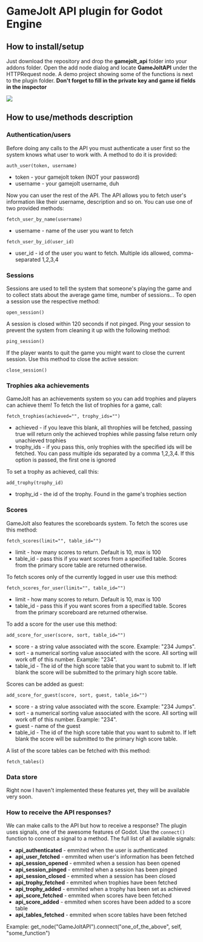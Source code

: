 # GameJolt API plugin for Godot Engine
## How to install/setup
Just download the repository and drop the **gamejolt_api** folder into your addons folder. Open the add node dialog and locate **GameJoltAPI** under the HTTPRequest node. A demo project showing some of the functions is next to the plugin folder. **Don't forget to fill in the private key and game id fields in the inspector**

![](http://imgur.com/od3ukvp.png!)

## How to use/methods description
### Authentication/users
Before doing any calls to the API you must authenticate a user first so the system knows what user to work with.
A method to do it is provided:

`auth_user(token, username)`
* token - your gamejolt token (NOT your password)
* username - your gamejolt username, duh

Now you can user the rest of the API. The API allows you to fetch user's information like their username, description and so on. You can use one of two provided methods:

`fetch_user_by_name(username)`
* username - name of the user you want to fetch

`fetch_user_by_id(user_id)`
* user_id - id of the user you want to fetch. Multiple ids allowed, comma-separated 1,2,3,4

### Sessions
Sessions are used to tell the system that someone's playing the game and to collect stats about the average game time, number of sessions... To open a session use the respective method:

`open_session()`

A session is closed within 120 seconds if not pinged. Ping your session to prevent the system from cleaning it up with the following method:

`ping_session()`

If the player wants to quit the game you might want to close the current session. Use this method to close the active session:

`close_session()`

### Trophies aka achievements

GameJolt has an achievements system so you can add trophies and players can achieve them! To fetch the list of trophies for a game, call:

`fetch_trophies(achieved="", trophy_ids="")`
* achieved - if you leave this blank, all throphies will be fetched, passing true will return only the achieved trophies while passing false return only unachieved trophies
* trophy_ids - if you pass this, only trophies with the specified ids will be fetched. You can pass multiple ids separated by a comma 1,2,3,4. If this option is passed, the first one is ignored

To set a trophy as achieved, call this:

`add_trophy(trophy_id)`
* trophy_id - the id of the trophy. Found in the game's trophies section

### Scores

GameJolt also features the scoreboards system. To fetch the scores use this method:

`fetch_scores(limit="", table_id="")`
* limit - how many scores to return. Default is 10, max is 100
* table_id - pass this if you want scores from a specified table. Scores from the primary score table are returned otherwise.

To fetch scores only of the currently logged in user use this method:

`fetch_scores_for_user(limit="", table_id="")`
* limit - how many scores to return. Default is 10, max is 100
* table_id - pass this if you want scores from a specified table. Scores from the primary scoreboard are returned otherwise.

To add a score for the user use this method:

`add_score_for_user(score, sort, table_id="")`
* score - a string value associated with the score. Example: "234 Jumps".
* sort - a numerical sorting value associated with the score. All sorting will work off of this number. Example: "234". 
* table_id - The id of the high score table that you want to submit to. If left blank the score will be submitted to the primary high score table.

Scores can be added as guest:

`add_score_for_guest(score, sort, guest, table_id="")`
* score - a string value associated with the score. Example: "234 Jumps".
* sort - a numerical sorting value associated with the score. All sorting will work off of this number. Example: "234".
* guest - name of the guest
* table_id - The id of the high score table that you want to submit to. If left blank the score will be submitted to the primary high score table.

A list of the score tables can be fetched with this method:

`fetch_tables()`

### Data store

Right now I haven't implemented these features yet, they will be available very soon.

### How to receive the API responses?

We can make calls to the API but how to receive a response? The plugin uses signals, one of the awesome features of Godot. Use the `connect()` function to connect a signal to a method. The full list of all available signals:

* **api_authenticated** - emmited when the user is authenticated
* **api_user_fetched** - emmited when user's information has been fetched
* **api_session_opened** - emmited when a session has been opened
* **api_session_pinged** - emmited when a session has been pinged
* **api_session_closed** - emmited when a session has been closed
* **api_trophy_fetched** - emmited when trophies have been fetched
* **api_trophy_added** - emmited when a trophy has been set as achieved
* **api_score_fetched** - emmited when scores have been fetched
* **api_score_added** - emmited when scores have been added to a score table
* **api_tables_fetched** - emmited when score tables have been fetched

Example: get_node("GameJoltAPI").connect("one_of_the_above", self, "some_function")
